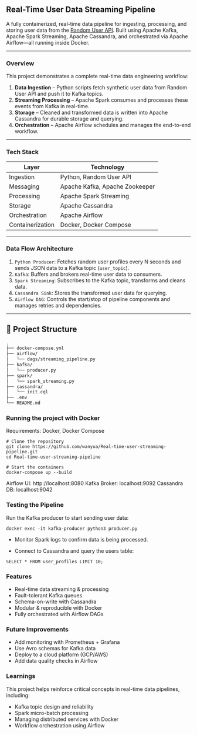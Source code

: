 ## Real-Time User Data Streaming Pipeline

A fully containerized, real-time data pipeline for ingesting, processing, and storing user data from the [Random User API](https://randomuser.me). Built using Apache Kafka, Apache Spark Streaming, Apache Cassandra, and orchestrated via Apache Airflow—all running inside Docker.

---

### Overview

This project demonstrates a complete real-time data engineering workflow:

1. **Data Ingestion** – Python scripts fetch synthetic user data from Random User API and push it to Kafka topics.
2. **Streaming Processing** – Apache Spark consumes and processes these events from Kafka in real-time.
3. **Storage** – Cleaned and transformed data is written into Apache Cassandra for durable storage and querying.
4. **Orchestration** – Apache Airflow schedules and manages the end-to-end workflow.

---

### Tech Stack

| Layer        | Technology                |
|--------------|---------------------------|
| Ingestion     | Python, Random User API   |
| Messaging     | Apache Kafka, Apache Zookeeper |
| Processing    | Apache Spark Streaming     |
| Storage       | Apache Cassandra           |
| Orchestration | Apache Airflow             |
| Containerization | Docker, Docker Compose |

---

### Data Flow Architecture

1. `Python Producer`: Fetches random user profiles every N seconds and sends JSON data to a Kafka topic (`user_topic`).
2. `Kafka`: Buffers and brokers real-time user data to consumers.
3. `Spark Streaming`: Subscribes to the Kafka topic, transforms and cleans data.
4. `Cassandra Sink`: Stores the transformed user data for querying.
5. `Airflow DAG`: Controls the start/stop of pipeline components and manages retries and dependencies.

---

## 📂 Project Structure

```bash
.
├── docker-compose.yml
├── airflow/
│   └── dags/streaming_pipeline.py
├── kafka/
│   └── producer.py
├── spark/
│   └── spark_streaming.py
├── cassandra/
│   └── init.cql
├── .env
└── README.md
```

### Running the project with Docker
Requirements: Docker, Docker Compose
```
# Clone the repository
git clone https://github.com/wanyua/Real-time-user-streaming-pipeline.git
cd Real-time-user-streaming-pipeline

# Start the containers
docker-compose up --build

```

Airflow UI: http://localhost:8080
Kafka Broker: localhost:9092
Cassandra DB: localhost:9042

### Testing the Pipeline
Run the Kafka producer to start sending user data:

``` 
docker exec -it kafka-producer python3 producer.py
```
* Monitor Spark logs to confirm data is being processed.

* Connect to Cassandra and query the users table:
``` 
SELECT * FROM user_profiles LIMIT 10;
```

### Features
* Real-time data streaming & processing
* Fault-tolerant Kafka queues
* Schema-on-write with Cassandra
* Modular & reproducible with Docker
* Fully orchestrated with Airflow DAGs

### Future Improvements
* Add monitoring with Prometheus + Grafana
* Use Avro schemas for Kafka data
* Deploy to a cloud platform (GCP/AWS)
* Add data quality checks in Airflow

### Learnings
This project helps reinforce critical concepts in real-time data pipelines, including:
 * Kafka topic design and reliability
 * Spark micro-batch processing
 * Managing distributed services with Docker
 * Workflow orchestration using Airflow

